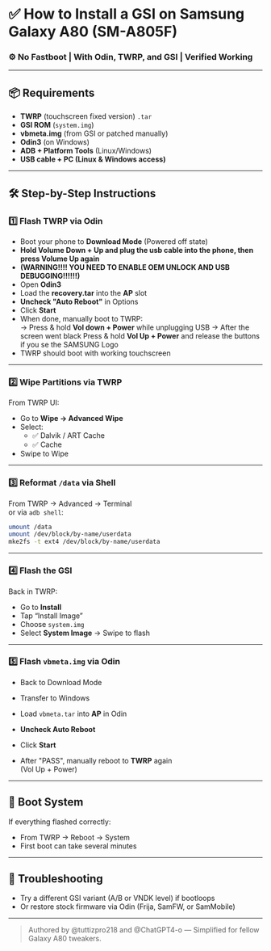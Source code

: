 
# ✅ How to Install a GSI on Samsung Galaxy A80 (SM-A805F)
### ⚙️ No Fastboot | With Odin, TWRP, and GSI | Verified Working

---

## 📦 Requirements

- **TWRP** (touchscreen fixed version) `.tar`
- **GSI ROM** (`system.img`)
- **vbmeta.img** (from GSI or patched manually)
- **Odin3** (on Windows)
- **ADB + Platform Tools** (Linux/Windows)
- **USB cable + PC (Linux & Windows access)**

---

## 🛠️ Step-by-Step Instructions

### 1️⃣ Flash TWRP via Odin

- Boot your phone to **Download Mode** (Powered off state)
- **Hold Volume Down + Up and plug the usb cable into the phone, then press Volume Up again**
- **(WARNING!!!! YOU NEED TO ENABLE OEM UNLOCK AND USB DEBUGGING!!!!!!)**
- Open **Odin3**
- Load the **recovery.tar** into the **AP** slot
- **Uncheck "Auto Reboot"** in Options
- Click **Start**
- When done, manually boot to TWRP:  
  → Press & hold **Vol down + Power** while unplugging USB
  → After the screen went black  Press & hold **Vol Up + Power** and release the buttons if you se the SAMSUNG Logo
- TWRP should boot with working touchscreen

---

### 2️⃣ Wipe Partitions via TWRP

From TWRP UI:

- Go to **Wipe → Advanced Wipe**
- Select:
  - ✅ Dalvik / ART Cache
  - ✅ Cache
- Swipe to Wipe
  
---

### 3️⃣ Reformat `/data` via Shell

From TWRP → Advanced → Terminal  
or via `adb shell`:

```sh
umount /data
umount /dev/block/by-name/userdata
mke2fs -t ext4 /dev/block/by-name/userdata
```

---

### 4️⃣ Flash the GSI

Back in TWRP:

- Go to **Install**
- Tap “Install Image”
- Choose `system.img`
- Select **System Image** → Swipe to flash

---

### 5️⃣ Flash `vbmeta.img` via Odin

- Back to Download Mode

- Transfer to Windows
- Load `vbmeta.tar` into **AP** in Odin
- **Uncheck Auto Reboot**
- Click **Start**
- After "PASS", manually reboot to **TWRP** again  
  (Vol Up + Power)

---

## 🔁 Boot System

If everything flashed correctly:

- From TWRP → Reboot → System
- First boot can take several minutes

---

## 🧨 Troubleshooting

- Try a different GSI variant (A/B or VNDK level) if bootloops
- Or restore stock firmware via Odin (Frija, SamFW, or SamMobile)

---

> Authored by @tuttizpro218 and @ChatGPT4-o — Simplified for fellow Galaxy A80 tweakers.
